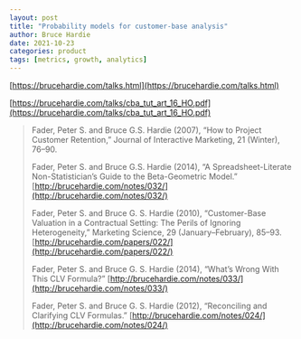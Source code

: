 ```yaml
---
layout: post
title: "Probability models for customer-base analysis"
author: Bruce Hardie
date: 2021-10-23
categories: product
tags: [metrics, growth, analytics]
---
```

[https://brucehardie.com/talks.html](https://brucehardie.com/talks.html)

[https://brucehardie.com/talks/cba_tut_art_16_HO.pdf](https://brucehardie.com/talks/cba_tut_art_16_HO.pdf)

> Fader, Peter S. and Bruce G.S. Hardie (2007), “How to Project Customer Retention,” Journal of Interactive Marketing, 21 (Winter), 76–90. 
>
> Fader, Peter S. and Bruce G.S. Hardie (2014), “A Spreadsheet-Literate Non-Statistician’s Guide to the Beta-Geometric Model.” [http://brucehardie.com/notes/032/](http://brucehardie.com/notes/032/)
>
> Fader, Peter S. and Bruce G. S. Hardie (2010), “Customer-Base Valuation in a Contractual Setting: The Perils of Ignoring Heterogeneity,” Marketing Science, 29 (January–February), 85–93. [http://brucehardie.com/papers/022/](http://brucehardie.com/papers/022/)
>
> Fader, Peter S. and Bruce G. S. Hardie (2014), “What’s Wrong With This CLV Formula?” [http://brucehardie.com/notes/033/](http://brucehardie.com/notes/033/)
>
> Fader, Peter S. and Bruce G. S. Hardie (2012), “Reconciling and Clarifying CLV Formulas.” [http://brucehardie.com/notes/024/](http://brucehardie.com/notes/024/)

